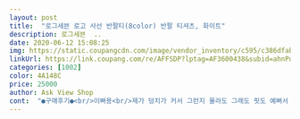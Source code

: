 ```yaml
---
layout: post 
title:  "로그세븐 로고 사선 반팔티(8color) 반팔 티셔츠, 화이트" 
description: 로그세븐  ..
date: 2020-06-12 15:08:25 
img: https://static.coupangcdn.com/image/vendor_inventory/c595/c386dfab9b469ee6be8ff9f6cf184001495ccbdbd87c30de7e3b20943d1f.jpg 
linkUrl: https://link.coupang.com/re/AFFSDP?lptag=AF3600438&subid=ahnPublicAsk&pageKey=1531247352&itemId=2625691367&vendorItemId=70616599692&traceid=V0-113-676a95a397d80952 
categories: [1002] 
color: 4A148C 
price: 25000 
author: Ask View Shop 
cont:  "●구매후기●<br/>이뻐용<br/>제가 덩치가 커서 그런지 몰라도 그래도 핏도 예뻐서 굿<br/>짭<br/>" 
---
```

